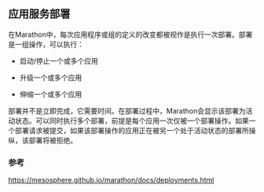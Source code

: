 ## 应用服务部署

在Marathon中，每次应用程序或组的定义的改变都被视作是执行一次部署。部署是一组操作，可以执行：

* 启动/停止一个或多个应用


* 升级一个或多个应用


* 伸缩一个或多个应用


部署并不是立即完成，它需要时间。在部署过程中，Marathon会显示该部署为活动状态。可以同时执行多个部署，前提是每个应用一次仅被一个部署操作。如果一个部署请求被提交，如果该部署操作的应用正在被另一个处于活动状态的部署所操纵，该部署将被拒绝。

### 参考

https://mesosphere.github.io/marathon/docs/deployments.html


